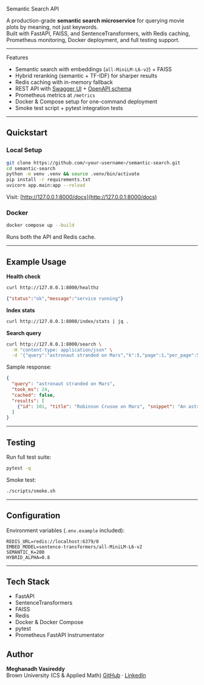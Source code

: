 Semantic Search API

A production-grade **semantic search microservice** for querying movie plots by meaning, not just keywords.  
Built with FastAPI, FAISS, and SentenceTransformers, with Redis caching, Prometheus monitoring, Docker deployment, and full testing support.

---

Features
- Semantic search with embeddings (`all-MiniLM-L6-v2`) + FAISS
- Hybrid reranking (semantic + TF-IDF) for sharper results
- Redis caching with in-memory fallback
- REST API with [Swagger UI](http://127.0.0.1:8000/docs) + [OpenAPI schema](docs/openapi.json)
- Prometheus metrics at `/metrics`
- Docker & Compose setup for one-command deployment
- Smoke test script + pytest integration tests

---

## Quickstart

### Local Setup
```bash
git clone https://github.com/<your-username>/semantic-search.git
cd semantic-search
python -m venv .venv && source .venv/bin/activate
pip install -r requirements.txt
uvicorn app.main:app --reload
```

Visit: [http://127.0.0.1:8000/docs](http://127.0.0.1:8000/docs)

### Docker
```bash
docker compose up --build
```
Runs both the API and Redis cache.

---

## Example Usage

**Health check**
```bash
curl http://127.0.0.1:8000/healthz
```
```json
{"status":"ok","message":"service running"}
```

**Index stats**
```bash
curl http://127.0.0.1:8000/index/stats | jq .
```

**Search query**
```bash
curl http://127.0.0.1:8000/search \
  -H "content-type: application/json" \
  -d '{"query":"astronaut stranded on Mars","k":5,"page":1,"per_page":5}' | jq .
```

Sample response:
```json
{
  "query": "astronaut stranded on Mars",
  "took_ms": 24,
  "cached": false,
  "results": [
    {"id": 101, "title": "Robinson Crusoe on Mars", "snippet": "An astronaut..."}
  ]
}
```

---

## Testing

Run full test suite:
```bash
pytest -q
```

Smoke test:
```bash
./scripts/smoke.sh
```

---

## Configuration

Environment variables (`.env.example` included):

```
REDIS_URL=redis://localhost:6379/0
EMBED_MODEL=sentence-transformers/all-MiniLM-L6-v2
SEMANTIC_K=200
HYBRID_ALPHA=0.8
```

---

## Tech Stack
- FastAPI
- SentenceTransformers
- FAISS
- Redis
- Docker & Docker Compose
- pytest
- Prometheus FastAPI Instrumentator


## Author
**Meghanadh Vasireddy**  
 Brown University (CS & Applied Math)
[GitHub](https://github.com/meghanadhvasireddy) · [LinkedIn](https://www.linkedin.com/in/meghanadhv/)
